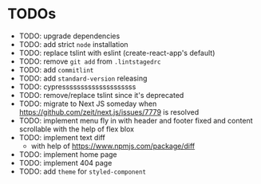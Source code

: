 # TODOs

- TODO: upgrade dependencies
- TODO: add strict `node` installation
- TODO: replace tslint with eslint (create-react-app's default)
- TODO: remove `git add` from `.lintstagedrc`
- TODO: add `commitlint`
- TODO: add `standard-version` releasing
- TODO: cypressssssssssssssssssss
- TODO: remove/replace tslint since it's deprecated
- TODO: migrate to Next JS someday when
  https://github.com/zeit/next.js/issues/7779 is resolved
- TODO: implement menu fly in with header and footer fixed and content
  scrollable with the help of flex blox
- TODO: implement text diff
  - with help of https://www.npmjs.com/package/diff
- TODO: implement home page
- TODO: implement 404 page
- TODO: add `theme` for `styled-component`
